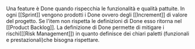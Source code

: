 Una feature è Done quando rispecchia le funzionalità e qualità pattuite.
In ogni [[Sprint]] vengono prodotti i Done ovvero degli [[Increment]] di valore del progetto. 
Se l'item non rispetta le definizioni di Done esso ritorna nel [[Product Backlog]].
La definizione di Done permette di  mitigare i rischi([[Risk Management]]) in quanto definisce dei chiari paletti (funzionali e prestazionali)che bisogna rispettare.